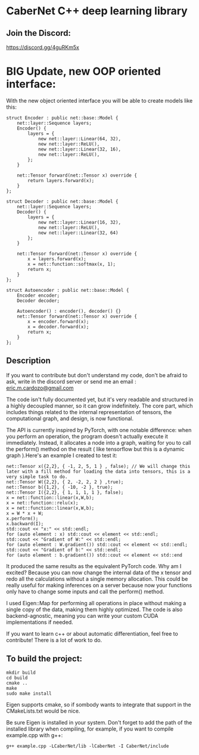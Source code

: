 # CaberNet C++ deep learning library


## Join the Discord:

https://discord.gg/4guRKm5x


# BIG Update, new OOP oriented interface:
With the new object oriented interface you will be able to create models like this:
```
struct Encoder : public net::base::Model {
    net::layer::Sequence layers;
    Encoder() {
        layers = {
            new net::layer::Linear(64, 32),
            new net::layer::ReLU(),
            new net::layer::Linear(32, 16),
            new net::layer::ReLU(),
        };
    }

    net::Tensor forward(net::Tensor x) override {
        return layers.forward(x);
    }
};

struct Decoder : public net::base::Model {
    net::layer::Sequence layers;
    Decoder() {
        layers = {
            new net::layer::Linear(16, 32),
            new net::layer::ReLU(),
            new net::layer::Linear(32, 64)
        };
    }

    net::Tensor forward(net::Tensor x) override {
        x = layers.forward(x);
        x = net::function::softmax(x, 1);
        return x;
    }
};

struct Autoencoder : public net::base::Model {
    Encoder encoder;
    Decoder decoder;

    Autoencoder() : encoder(), decoder() {}
    net::Tensor forward(net::Tensor x) override {
        x = encoder.forward(x);
        x = decoder.forward(x);
        return x;
    }
};
```

## Description

If you want to contribute but don't understand my code, don't be afraid to ask, write in the discord server or send me an email : eric.m.cardozo@gmail.com

The code isn't fully documented yet, but it's very readable and structured in a highly decoupled manner, so it can grow indefinitely. The core part, which includes things related to the internal representation of tensors, the computational graph, and design, is now functional.

The API is currently inspired by PyTorch, with one notable difference: when you perform an operation, the program doesn't actually execute it immediately. Instead, it allocates a node into a graph, waiting for you to call the perform() method on the result ( like tensorflow but this is a dynamic graph ).Here's an example I created to test it:

```
net::Tensor x({2,2}, { -1, 2, 5, 1 } , false); // We will change this later with a fill method for loading the data into tensors, this is a very simple task to do. 
net::Tensor W({2,2}, { 2, -2, 2, 2 } ,true);
net::Tensor b({1,2}, { -10, -2 }, true);
net::Tensor I({2,2}, { 1, 1, 1, 1 }, false);
x = net::function::linear(x,W,b);
x = net::function::relu(x);
x = net::function::linear(x,W,b);
x = W * x + W;
x.perform();
x.backward(I);
std::cout << "x:" << std::endl;
for (auto element : x) std::cout << element << std::endl;
std::cout << "Gradient of W:" << std::endl;
for (auto element : W.gradient()) std::cout << element << std::endl;
std::cout << "Gradient of b:" << std::endl;
for (auto element : b.gradient()) std::cout << element << std::end
```

It produced the same results as the equivalent PyTorch code. Why am I excited? Because you can now change the internal data of the x tensor and redo all the calculations without a single memory allocation. This could be really useful for making inferences on a server because now your functions only have to change some inputs and call the perform() method.

I used Eigen::Map for performing all operations in place without making a single copy of the data, making them highly optimized. The code is also backend-agnostic, meaning you can write your custom CUDA implementations if needed.

If you want to learn c++ or about automatic differentiation, feel free to contribute! There is a lot of work to do.


## To build the project:

```
mkdir build
cd build
cmake ..
make
sudo make install
```

Eigen supports cmake, so if sombody wants to integrate that support in the CMakeLists.txt would be nice. 

Be sure Eigen is installed in your system. 
Don't forget to add the path of the installed library when compiling, for example, if you want to compile example.cpp with g++:

```g++ example.cpp -LCaberNet/lib -lCaberNet -I CaberNet/include```
